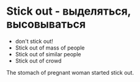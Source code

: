 # Stick out - выделяться, высовываться

- don't stick out!
- Stick out of mass of people
- Stick out of similar people
- Stick out of crowd

The stomach of pregnant woman started stick out.
